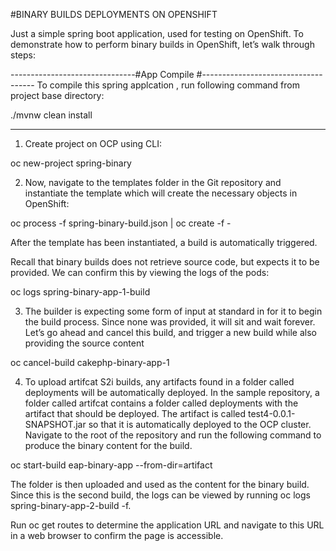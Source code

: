 #BINARY BUILDS DEPLOYMENTS ON OPENSHIFT

Just a simple spring boot application, used for testing on OpenShift. To demonstrate how to perform binary builds in OpenShift, let’s walk through steps:

-------------------------------#App Compile #------------------------------------
To compile this spring applcation , run following command from project base directory:

./mvnw clean install

---------------------------------------------------------------------------------

1. Create project on OCP using CLI:

oc new-project spring-binary

2. Now, navigate to the templates folder in the Git repository and instantiate the template which will create the necessary objects in OpenShift:

oc process -f spring-binary-build.json | oc create -f -

After the template has been instantiated, a build is automatically triggered.

Recall that binary builds does not retrieve source code, but expects it to be provided. We can confirm this by viewing the logs of the pods:

oc logs spring-binary-app-1-build

3. The builder is expecting some form of input at standard in for it to begin the build process. Since none was provided, it will sit and wait forever. Let’s go ahead and cancel this build, and trigger a new build while also providing the source content

oc cancel-build cakephp-binary-app-1

4. To upload artifcat S2i builds, any artifacts found in a folder called deployments will be automatically deployed. In the sample repository, a folder called artifcat  contains a folder called deployments with the artifact that should be deployed.
The artifact is called test4-0.0.1-SNAPSHOT.jar so that it is automatically deployed to the OCP cluster. Navigate to the root of the repository and run the following command to produce the binary content for the build.

oc start-build eap-binary-app --from-dir=artifact

The folder is then uploaded and used as the content for the binary build. Since this is the second build, the logs can be viewed by running oc logs spring-binary-app-2-build -f. 


Run oc get routes to determine the application URL and navigate to this URL in a web browser to confirm the page is accessible.
